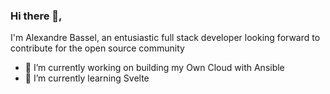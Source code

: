 ### Hi there 👋, 

I'm Alexandre Bassel, an entusiastic full stack developer looking forward to contribute for the open source community

- 🔭 I’m currently working on building my Own Cloud with Ansible 
- 🌱 I’m currently learning Svelte

<!--
**abassel/abassel** is a ✨ _special_ ✨ repository because its `README.md` (this file) appears on your GitHub profile.

Here are some ideas to get you started:


- 👯 I’m looking to collaborate on ...
- 🤔 I’m looking for help with ...
- 💬 Ask me about ...
- 📫 How to reach me: ...
- 😄 Pronouns: ...
- ⚡ Fun fact: ...
-->
